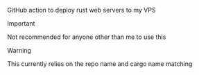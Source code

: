 GitHub action to deploy rust web servers to my VPS

> [!IMPORTANT]
>
> Not recommended for anyone other than me to use this

> [!Warning]
>
> This currently relies on the repo name and cargo name matching
